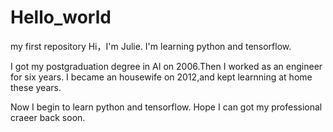 # Hello_world
my first repository
Hi，I'm Julie. I'm learning python and tensorflow.

I got my postgraduation degree in AI on 2006.Then I worked as an engineer for six years. I became an housewife on 2012,and kept learnning at home these years.

Now I begin to learn python and tensorflow. Hope I can got my professional craeer back  soon.



